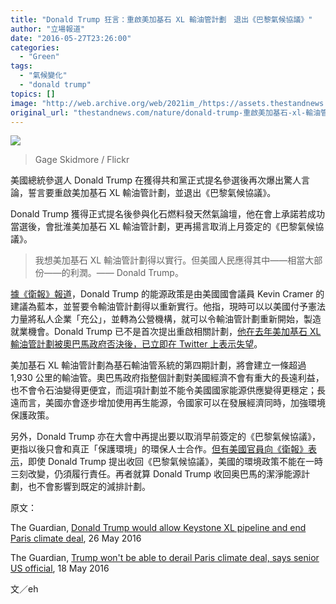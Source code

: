 ```yaml
---
title: "Donald Trump 狂言：重啟美加基石 XL 輸油管計劃　退出《巴黎氣候協議》"
author: "立場報道"
date: "2016-05-27T23:26:00"
categories:
  - "Green"
tags:
  - "氣候變化"
  - "donald trump"
topics: []
image: "http://web.archive.org/web/2021im_/https://assets.thestandnews.com/media/photos/5440002785_7b1ed0ac3e_b_KEyig.jpg"
original_url: "thestandnews.com/nature/donald-trump-重啟美加基石-xl-輸油管計劃-退出-巴黎氣候協議"
---
```

![](http://web.archive.org/web/2021im_/https://assets.thestandnews.com/media/photos/5440002785_7b1ed0ac3e_b_KEyig.jpg)
> Gage Skidmore / Flickr

美國總統參選人 Donald Trump 在獲得共和黨正式提名參選後再次爆出驚人言論，誓言要重啟美加基石 XL 輸油管計劃，並退出《巴黎氣候協議》。

Donald Trump 獲得正式提名後參與化石燃料發天然氣論壇，他在會上承諾若成功當選後，會批淮美加基石 XL 輸油管計劃，更再揚言取消上月簽定的《巴黎氣候協議》。

> 我想美加基石 XL 輸油管計劃得以實行。但美國人民應得其中——相當大部份——的利潤。—— Donald Trump。

[據《衛報》報道](http://web.archive.org/web/20211229124540/http://www.theguardian.com/us-news/2016/may/26/donald-trump-environmental-policy-climate-change-keystone-xl)，Donald Trump 的能源政策是由美國國會議員 Kevin Cramer 的建議為藍本，並誓要令輸油管計劃得以重新實行。他指，現時可以以美國付予憲法力量將私人企業「充公」，並轉為公營機構，就可以令輸油管計劃重新開始，製造就業機會。Donald Trump 已不是首次提出重啟相關計劃，[他在去年美加基石 XL 輸油管計劃被奧巴馬政府否決後，已立即在 Twitter 上表示失望](../../nature/%E5%A5%A7%E5%B7%B4%E9%A6%AC%E7%9A%84%E8%83%BD%E6%BA%90%E6%88%B0-%E5%85%88%E8%AA%BF%E6%9F%A5%E5%9F%83%E5%85%8B%E6%A3%AE%E7%BE%8E%E5%AD%9A-%E5%BE%8C%E5%90%A6%E6%B1%BA%E5%9F%BA%E7%9F%B3-xl-%E8%BC%B8%E6%B2%B9%E7%AE%A1%E8%A8%88%E5%8A%83/)。

美加基石 XL 輸油管計劃為基石輸油管系統的第四期計劃，將會建立一條超過 1,930 公里的輸油管。奧巴馬政府指整個計劃對美國經濟不會有重大的長遠利益，也不會令石油變得更便宜，而這項計劃並不能令美國國家能源供應變得更穩定；長遠而言，美國亦會逐步增加使用再生能源，令國家可以在發展經濟同時，加強環境保護政策。

另外，Donald Trump 亦在大會中再提出要以取消早前簽定的《巴黎氣候協議》，更指以後只會和真正「保護環境」的環保人士合作。[但有美國官員向《衛報》表示](http://web.archive.org/web/20211229124540/http://www.theguardian.com/environment/2016/may/18/trump-wont-be-able-to-derail-paris-climate-deal-says-senior-us-official)，即使 Donald Trump 提出收回《巴黎氣候協議》，美國的環境政策不能在一時三刻改變，仍須履行責任。再者就算 Donald Trump 收回奥巴馬的潔淨能源計劃，也不會影響到既定的減排計劃。

原文：

The Guardian, [Donald Trump would allow Keystone XL pipeline and end Paris climate deal](http://web.archive.org/web/20211229124540/http://www.theguardian.com/us-news/2016/may/26/donald-trump-environmental-policy-climate-change-keystone-xl), 26 May 2016

The Guardian, [Trump won't be able to derail Paris climate deal, says senior US official](http://web.archive.org/web/20211229124540/http://www.theguardian.com/environment/2016/may/18/trump-wont-be-able-to-derail-paris-climate-deal-says-senior-us-official), 18 May 2016

文／eh